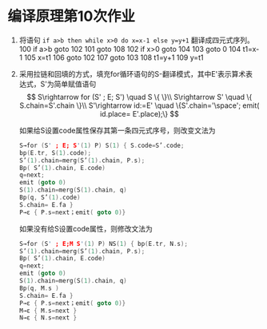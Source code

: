 # 编译原理第10次作业

1. 将语句 `if a>b then while x>0 do x=x-1 else y=y+1`
   翻译成四元式序列。
   100 if a>b goto 102
   101 goto 108
   102 if x>0 goto 104
   103 goto 0
   104 t1=x-1
   105 x=t1
   106 goto 102
   107 goto 103
   108 t1=y+1
   109 y=t1

2. 采用拉链和回填的方式，填充for循环语句的S-翻译模式，其中E'表示算术表达式，S'为简单赋值语句
   $$
   S\rightarrow for (S' ; E; S') \quad S \{ \}\\
   S\rightarrow S' \quad \{ S.chain=S'.chain \}\\
   S'\rightarrow id:=E' \quad \{S'.chain='\space'; emit( id.place= E'.place);\}
   $$
   


   如果给S设置code属性保存其第一条四元式序号，则改变文法为

   ```c
   S→for (S' ; E; S'(1) P) S(1) { S.code=S’.code;
   bp(E.tr, S(1).code);
   S’(1).chain=merg(S’(1).chain, P.s);
   Bp( S’(1).chain, E.code)
   q=next;
   emit (goto 0)
   S(1).chain=merg(S(1).chain, q)
   Bp(q, S’(1).code)
   S.chain= E.fa }
   P→ε { P.s=next；emit( goto 0)}
   ```

   如果没有给S设置code属性，则修改文法为

   ```c
   S→for (S' ; E;M S'(1) P) NS(1) { bp(E.tr, N.s);
   S’(1).chain=merg(S’(1).chain, P.s);
   Bp( S’(1).chain, E.code)
   q=next;
   emit (goto 0)
   S(1).chain=merg(S(1).chain, q)
   Bp(q, M.s )
   S.chain= E.fa }
   P→ε { P.s=next；emit( goto 0)}
   M→ε { M.s=next }
   N→ε { N.s=next }
   ```

   